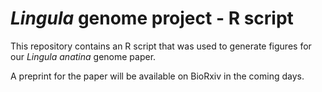 # _Lingula_ genome project - R script

This repository contains an R script that was used to generate figures for our _Lingula anatina_ genome paper.

A preprint for the paper will be available on BioRxiv in the coming days.
